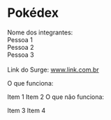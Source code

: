 # Pokédex

Nome dos integrantes:
<br>
Pessoa 1 <br>
Pessoa 2 <br>
Pessoa 3 <br> <br>
Link do Surge: www.link.com.br

O que funciona:

Item 1
Item 2
O que não funciona:

Item 3
Item 4

